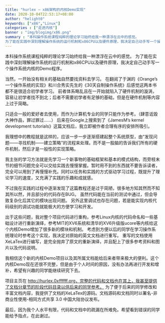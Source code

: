```yaml
---
title: "hurlex — x86架构的内核Demo实现"
date: 2020-10-04T22:53:17+08:00
author: "helight0"
keywords: ["x86","Linux"]
categories : ["走进内核"]
banner : "img/blogimg/x86.png"
summary : "本科操作系统课程纯粹的理论学习始终给我一种漂浮在云中的感觉。
为了能在实践中深刻理解操作系统的运行机制和x86CPU以及硬件原理，我决定自己动手写一个操作系统内核的Demo程序。"
---
```


本科操作系统课程纯粹的理论学习始终给我一种漂浮在云中的感觉。
为了能在实践中深刻理解操作系统的运行机制和x86CPU以及硬件原理，我决定自己动手写一个操作系统内核的Demo程序。

当然，一开始没有相关的基础自然要找资料去学习。
在翻阅了于渊的《Orange’s 一个操作系统的实现》和川合秀实先生的《30天自制操作系统》后感觉这两本书都不是很适合初学者学习。
前者体系略乱且在一开始就陷入了硬件机制的漩涡，容易让初学者找不到北；后者不需要初学者有足够的基础，但是在硬件机制等内容上过于简略。

只适合一般的爱好者去使用，而作为计算机专业的同学只能作为参考。（肆意诋毁大神作品，罪过罪过……） 后来在Google上搜索到了《JamesM’s kernel development tutorials》这篇文档后，我立即被作者合理有序的安排所吸引。

我理想中的教程就是这样的，应该一步一步逐渐搭建起整个系统原型，由“发现问题——寻找机制——建立策略”的流程来处理。而不是一股脑的告诉我们所有的硬件机制，然后才是一般性的实现策略。 

我主张的学习方法就是先学习一个新事物的基础框架和基本的模式结构，而旁枝末节的细节问题完全可以交给实践去慢慢掌握。暂时用不到的东西就不要告诉读者，完全可以用到了再慢慢补充。同时以任务和实践的方式驱动学习过程，既提升了理论学习的速度，又充满了实践的乐趣和成就感。 

不过我在实践的过程中逐渐发现了这篇教程还是过于简陋，很多地方知其然而不知其所以然，并且部分的代码存在BUG。
虽然代码能在当前的测试中通过，但会导致复杂化后其它的模块出现问题。
另外这里调试也存在问题，若是能实现内核代码级别的调试功能就能极大的方便学习和开发。 

出于这些问题，我对整个项目代码进行重构，参考Linux内核的代码命名和一些基础设计进行重新演绎，参考MIT的XV6系统和清华的XV6升级版ucore等内核给这个内核Demo增加了很多新的模块和机制。
考虑到方便以后的同学在学习操作系统理论时参考这个实现，我决定对原始的英文文档进行重写。 
重写的文档使用XeLaTex进行编写，是完全抛弃了原文的重新演绎，并且配上了很多参考资料和图片以及代码说明。

我相信这个新的内核Demo项目以及其所属文档能给后来者带来极大的便利。这个内核Demo现在还很不完整，但是由于个人时间的原因，没有办法再进行开发和增补，希望有兴趣的同学能继续研究下去。

项目主页在 http://hurlex.0xffffff.org，完整的代码和文档也在其上，我甚至提供了文档分章节的阶段代码目录以供后来的同学参考。 
为了便于后来的同学修改和丰富文档内容，我提供了文档的XeLaTex的源码。文档源码和文档同时以署名-非商业性使用-相同方式共享 3.0 中国大陆协议发布。 

最后，因为我个人水平有限，代码和文档中的疏漏在所难免。希望看到错误的同学能给予指点，在此谢过。